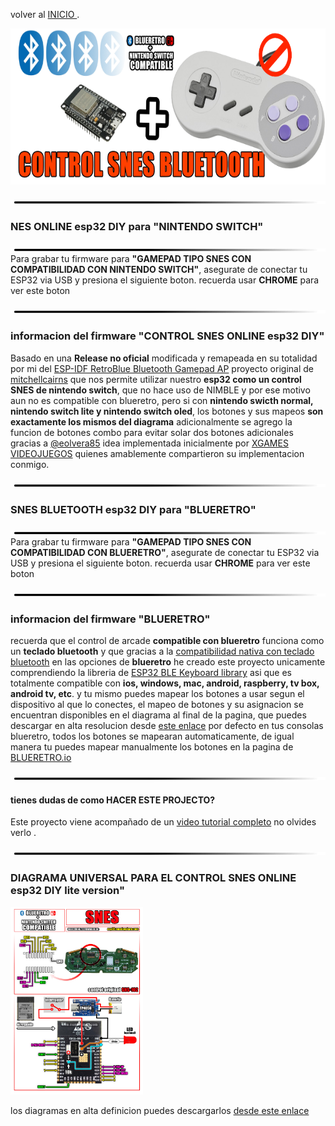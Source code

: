 
volver al [INICIO ](index.md).

<img src="imagenes/snes.png"
height="250">


<img src="imagenes/line.png"
height="5">

### NES ONLINE esp32 DIY para **"NINTENDO SWITCH"** 
<img src="imagenes/line.png"
height="5">
Para grabar tu firmware para **"GAMEPAD TIPO SNES CON COMPATIBILIDAD CON NINTENDO SWITCH"**, asegurate de conectar tu ESP32 via USB y presiona el siguiente boton. recuerda usar **CHROME** para ver este boton


<script type="module" src="install-button.js?module"></script>
<esp-web-install-button manifest="firmware/firmware_build/snes-switch/manifest.json"></esp-web-install-button>

<img src="imagenes/line.png"
height="5">

### informacion del firmware **"CONTROL SNES ONLINE esp32 DIY"**
Basado en una **Release no oficial** modificada y remapeada en su totalidad por mi del [ESP-IDF RetroBlue Bluetooth Gamepad AP](https://github.com/mitchellcairns/RetroBlue-ESP32) proyecto original de [mitchellcairns](https://github.com/mitchellcairns) que nos permite utilizar nuestro **esp32 como un control SNES de nintendo switch**, que no hace uso de NIMBLE y por ese motivo aun no es compatible con blueretro, pero si con **nintendo swicth normal, nintendo switch lite y nintendo switch oled**,
los botones y sus mapeos **son exactamente los mismos del diagrama**
adicionalmente se agrego la funcion de botones combo para evitar solar dos botones adicionales gracias a
[@eolvera85](https://twitter.com/eolvera85) idea implementada inicialmente por [XGAMES VIDEOJUEGOS](https://www.youtube.com/c/XGAMESVIDEOJUEGOS) quienes amablemente compartieron su implementacion conmigo.


<img src="imagenes/line.png"
height="5">

### SNES BLUETOOTH esp32 DIY para **"BLUERETRO"** 
<img src="imagenes/line.png"
height="5">
Para grabar tu firmware para **"GAMEPAD TIPO SNES CON COMPATIBILIDAD CON BLUERETRO"**, asegurate de conectar tu ESP32 via USB y presiona el siguiente boton. recuerda usar **CHROME** para ver este boton


<script type="module" src="install-button.js?module"></script>
<esp-web-install-button manifest="firmware/firmware_build/arcade-blueretro/manifest.json"></esp-web-install-button>

<img src="imagenes/line.png"
height="5">
### informacion del firmware **"BLUERETRO"**
recuerda que el control de arcade **compatible con blueretro** funciona como un **teclado bluetooth** y que gracias a la [compatibilidad nativa con teclado bluetooth](https://www.youtube.com/watch?v=Y1S4s3QiVUM&t=192sen) en las opciones de **blueretro** he creado este proyecto unicamente comprendiendo la libreria de [ESP32 BLE Keyboard library](https://github.com/T-vK/ESP32-BLE-Keyboard) asi que es totalmente compatible con **ios, windows, mac, android, raspberry, tv box, android tv, etc**. y tu mismo puedes mapear los botones a usar segun el dispositivo al que lo conectes, el mapeo de botones y su asignacion se encuentran disponibles en el diagrama al final de la pagina, que puedes descargar en alta resolucion desde [este enlace](https://www.mundoyakara.com/2022/07/hacer-control-arcade-bluetooth.html) por defecto en tus consolas blueretro, todos los botones se mapearan automaticamente, de igual manera tu puedes mapear manualmente los botones en la pagina de [BLUERETRO.io](https://blueretro.io/)


<img src="imagenes/line.png"
height="5">


#### tienes dudas de como HACER ESTE PROJECTO?


Este proyecto viene acompañado de un [video tutorial completo](https://youtu.be/o03lGDEhEgg) no olvides verlo .



<img src="imagenes/line.png"
height="5">

### DIAGRAMA UNIVERSAL PARA EL CONTROL SNES ONLINE esp32 DIY lite version"

<img src="imagenes/diagrama-snes-lite.jpg"
height="300">

los diagramas en alta definicion puedes descargarlos [desde este enlace](https://www.mundoyakara.com/2022/07/como-hacer-control-nes-classic-edition.html)

